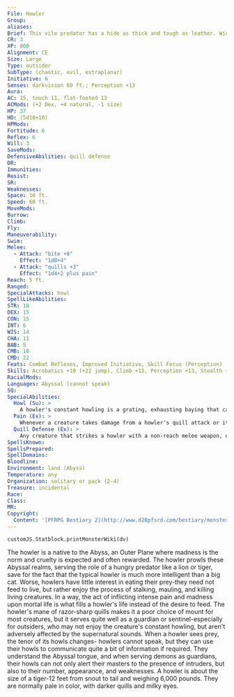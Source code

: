 ```yaml
---
File: Howler
Group: 
aliases: 
Brief: This vile predator has a hide as thick and tough as leather. Wicked ebony quills run from its head, tail, and back.
CR: 3
XP: 800
Alignment: CE
Size: Large
Type: outsider
SubType: (chaotic, evil, extraplanar)
Initiative: 6
Senses: darkvision 60 ft.; Perception +13
Aura: 
AC: 15, touch 11, flat-footed 13
ACMods: (+2 Dex, +4 natural, -1 size)
HP: 37
HD: (5d10+10)
HPMods: 
Fortitude: 6
Reflex: 6
Will: 3
SaveMods: 
DefensiveAbilities: quill defense
DR: 
Immunities: 
Resist: 
SR: 
Weaknesses: 
Space: 10 ft.
Speed: 60 ft.
MoveMods: 
Burrow: 
Climb: 
Fly: 
Maneuverability: 
Swim: 
Melee: 
  - Attack: "bite +8"
    Effect: "1d8+4"
  - Attack: "quills +3"
    Effect: "1d4+2 plus pain"
Reach: 5 ft.
Ranged: 
SpecialAttacks: howl
SpellLikeAbilities: 
STR: 18
DEX: 15
CON: 15
INT: 6
WIS: 14
CHA: 11
BAB: 5
CMB: 10
CMD: 22
Feats: Combat Reflexes, Improved Initiative, Skill Focus (Perception)
Skills: Acrobatics +10 (+22 jump), Climb +12, Perception +13, Stealth +6
RacialMods: 
Languages: Abyssal (cannot speak)
SQ: 
SpecialAbilities:
  Howl (Su): >
    A howler's constant howling is a grating, exhausting baying that can drive listeners insane. All beings other than outsiders within 120 feet of a howling howler must succeed on a DC 12 Will save or become cursed by the creature's howl. Once a creature becomes cursed in this way, she takes no additional penalty for being exposed to additional howlers' howls until the current howler curse is lifted. This is a sonic mind-affecting effect. The save DC is Charisma-based.  Howler Howl: Curse-howl; save Will DC 12 negates; frequency 1/hour; effect 1 Wis damage; cure 1 save.
  Pain (Ex): >
    Whenever a creature takes damage from a howler's quill attack or its quill defense, that creature must make a successful DC 14 Reflex save or one quill breaks off in its flesh, causing the target to become sickened until all embedded quills are removed. Removing one quill requires a DC 15 Heal check made as a full-round action. For every 5 by which the check is exceeded, one additional quill can be removed. On a failed check, a quill is still removed, but the process deals 1d4+1 points of damage to the victim. The save DC is Dexterity-based.
  Quill Defense (Ex): >
    Any creature that strikes a howler with a non-reach melee weapon, unarmed strike, or natural weapon takes 1d4+1 points of piercing damage from the howler's quills and suffers from the howler's pain attack.
SpellsKnown: 
SpellsPrepared: 
SpellDomains: 
Bloodline: 
Environment: land (Abyss)
Temperature: any
Organization: solitary or pack (2-4)
Treasure: incidental
Race: 
Class: 
MR: 
Copyright:
  Content: '[PFRPG Bestiary 2](http://www.d20pfsrd.com/bestiary/monster-listings/outsiders/howler)'
---
```

```dataviewjs
customJS.Statblock.printMonsterWiki(dv)
```
The howler is a native to the Abyss, an Outer Plane where madness is the norm and cruelty is expected and often rewarded. The howler prowls these Abyssal realms, serving the role of a hungry predator like a lion or tiger, save for the fact that the typical howler is much more intelligent than a big cat. Worse, howlers have little interest in eating their prey-they need not feed to live, but rather enjoy the process of stalking, mauling, and killing living creatures. In a way, the act of inflicting intense pain and madness upon mortal life is what fills a howler's life instead of the desire to feed.  The howler's mane of razor-sharp quills makes it a poor choice of mount for most creatures, but it serves quite well as a guardian or sentinel-especially for outsiders, who may not enjoy the creature's constant howling, but aren't adversely affected by the supernatural sounds. When a howler sees prey, the tenor of its howls changes- howlers cannot speak, but they can use their howls to communicate quite a bit of information if required. They understand the Abyssal tongue, and when serving demons as guardians, their howls can not only alert their masters to the presence of intruders, but also to their number, appearance, and weaknesses.  A howler is about the size of a tiger-12 feet from snout to tail and weighing 6,000 pounds. They are normally pale in color, with darker quills and milky eyes.
